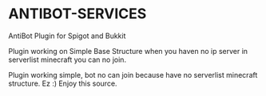 # ANTIBOT-SERVICES
AntiBot Plugin for Spigot and Bukkit

Plugin working on Simple Base Structure when you haven no ip server in serverlist minecraft you can no join.

Plugin working simple, bot no can join because have no serverlist minecraft structure. Ez :) Enjoy this source.
